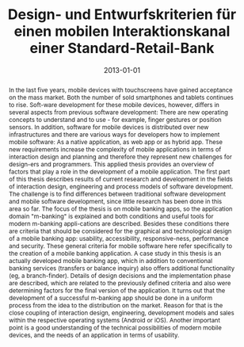 ---
abstract: 'In the last five years, mobile devices with touchscreens have gained acceptance
  on the mass market. Both the number of sold smartphones and tablets continues to
  rise. Soft-ware development for these mobile devices, however, differs in several
  aspects from previous software development: There are new operating concepts to
  understand and to use - for example, finger gestures or position sensors. In addition,
  software for mobile devices is distributed over new infrastructures and there are
  various ways for developers how to implement mobile software: As a native application,
  as web app or as hybrid app. These new requirements increase the complexity of mobile
  applications in terms of interaction design and planning and therefore they represent
  new challenges for design-ers and programmers. This applied thesis provides an overview
  of factors that play a role in the development of a mobile application. The first
  part of this thesis describes results of current research and development in the
  fields of interaction design, engineering and process models of software development.
  The challenge is to find differences between traditional software development and
  mobile software development, since little research has been done in this area so
  far. The focus of the thesis is on mobile banking apps, so the application domain
  "m-banking" is explained and both conditions and useful tools for modern m-banking
  appli-cations are described. Besides these conditions there are criteria that should
  be considered for the graphical and technological design of a mobile banking app:
  usability, accessibility, responsive-ness, performance and security. These general
  criteria for mobile software here refer specifically to the creation of a mobile
  banking application. A case study in this thesis is an actually developed mobile
  banking app, which in addition to conventional banking services (transfers or balance
  inquiry) also offers additional functionality (eg, a branch-finder). Details of
  design decisions and the implementation phase are described, which are related to
  the previously defined criteria and also were determining factors for the final
  version of the application. It turns out that the development of a successful m-banking
  app should be done in a uniform process from the idea to the distribution on the
  market. Reason for that is the close coupling of interaction design, engineering,
  development models and sales within the respective operating systems (Android or
  iOS). Another important point is a good understanding of the technical possibilities
  of modern mobile devices, and the needs of an application in terms of usability.'
authors:
- Florian Meyer
date: '2013-01-01'
featured: false
links:
- name: Publik
  url: https://publik.tuwien.ac.at/showentry.php?ID=226104&lang=2
publication_types:
- '7'
publishDate: '2013-01-01'
title: Design- und Entwurfskriterien für einen mobilen Interaktionskanal einer Standard-Retail-Bank
url_pdf: ''
---